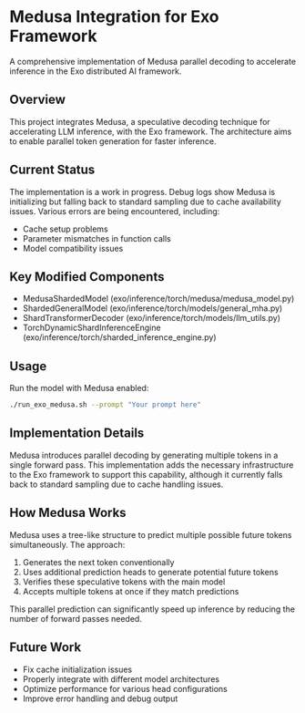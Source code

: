# Medusa Integration for Exo Framework

A comprehensive implementation of Medusa parallel decoding to accelerate inference in the Exo distributed AI framework.

## Overview
This project integrates Medusa, a speculative decoding technique for accelerating LLM inference, with the Exo framework. The architecture aims to enable parallel token generation for faster inference.

## Current Status
The implementation is a work in progress. Debug logs show Medusa is initializing but falling back to standard sampling due to cache availability issues. Various errors are being encountered, including:
- Cache setup problems
- Parameter mismatches in function calls
- Model compatibility issues

## Key Modified Components
- MedusaShardedModel (exo/inference/torch/medusa/medusa_model.py)
- ShardedGeneralModel (exo/inference/torch/models/general_mha.py)
- ShardTransformerDecoder (exo/inference/torch/models/llm_utils.py)
- TorchDynamicShardInferenceEngine (exo/inference/torch/sharded_inference_engine.py)

## Usage
Run the model with Medusa enabled:
```bash
./run_exo_medusa.sh --prompt "Your prompt here"
```

## Implementation Details
Medusa introduces parallel decoding by generating multiple tokens in a single forward pass. This implementation adds the necessary infrastructure to the Exo framework to support this capability, although it currently falls back to standard sampling due to cache handling issues.

## How Medusa Works
Medusa uses a tree-like structure to predict multiple possible future tokens simultaneously. The approach:
1. Generates the next token conventionally
2. Uses additional prediction heads to generate potential future tokens
3. Verifies these speculative tokens with the main model
4. Accepts multiple tokens at once if they match predictions

This parallel prediction can significantly speed up inference by reducing the number of forward passes needed.

## Future Work
- Fix cache initialization issues
- Properly integrate with different model architectures
- Optimize performance for various head configurations
- Improve error handling and debug output
